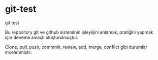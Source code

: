 # git-test
git test

Bu repository git ve github sisteminin işleyişini anlamak, pratiğini yapmak için deneme amaçlı oluşturulmuştur.

Clone, pull, push, commmit, review, add, merge, conflict gibi durumlar incelenmiştir.
